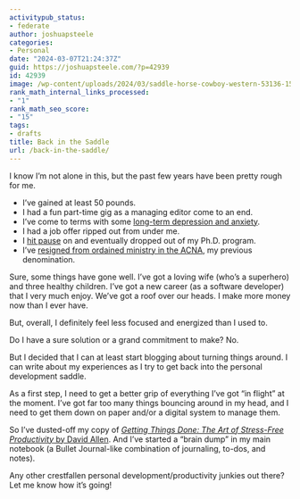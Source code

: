 ```yaml
---
activitypub_status:
- federate
author: joshuapsteele
categories:
- Personal
date: "2024-03-07T21:24:37Z"
guid: https://joshuapsteele.com/?p=42939
id: 42939
image: /wp-content/uploads/2024/03/saddle-horse-cowboy-western-53136-1568x1045.jpeg
rank_math_internal_links_processed:
- "1"
rank_math_seo_score:
- "15"
tags:
- drafts
title: Back in the Saddle
url: /back-in-the-saddle/
---
```


I know I’m not alone in this, but the past few years have been pretty rough for me.

- I’ve gained at least 50 pounds.
- I had a fun part-time gig as a managing editor come to an end.
- I’ve come to terms with some [long-term depression and anxiety](https://joshuapsteele.com/its-time-to-get-some-help/).
- I had a job offer ripped out from under me.
- I [hit pause](https://joshuapsteele.com/its-official-im-hitting-pause-on-my-ph-d-for-a-year/) on and eventually dropped out of my Ph.D. program.
- I’ve [resigned from ordained ministry in the ACNA](https://joshuapsteele.com/im-resigning-from-ordained-ministry-in-the-anglican-church-in-north-america/), my previous denomination.

Sure, some things have gone well. I’ve got a loving wife (who’s a superhero) and three healthy children. I’ve got a new career (as a software developer) that I very much enjoy. We’ve got a roof over our heads. I make more money now than I ever have.

But, overall, I definitely feel less focused and energized than I used to.

Do I have a sure solution or a grand commitment to make? No.

But I decided that I can at least start blogging about turning things around. I can write about my experiences as I try to get back into the personal development saddle.

As a first step, I need to get a better grip of everything I’ve got “in flight” at the moment. I’ve got far too many things bouncing around in my head, and I need to get them down on paper and/or a digital system to manage them.

So I’ve dusted-off my copy of [*Getting Things Done: The Art of Stress-Free Productivity* by David Allen](https://amzn.to/3wJO5iZ). And I’ve started a “brain dump” in my main notebook (a Bullet Journal-like combination of journaling, to-dos, and notes).

Any other crestfallen personal development/productivity junkies out there? Let me know how it’s going!